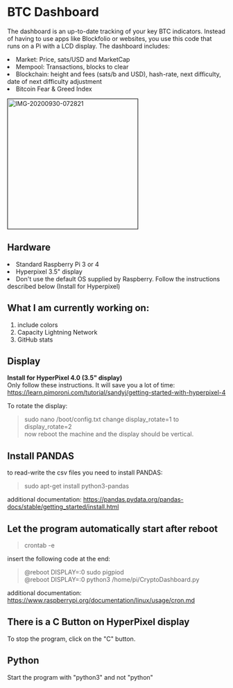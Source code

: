 # BTC Dashboard
The dashboard is an up-to-date tracking of your key BTC indicators. Instead of having to use apps like Blockfolio or websites, you use this code that runs on a Pi with a LCD display. The dashboard includes:<br>
<li> Market: Price, sats/USD and MarketCap
<li> Mempool: Transactions, blocks to clear
<li> Blockchain: height and fees (sats/b and USD), hash-rate, next difficulty, date of next difficulty adjustment
<li> Bitcoin Fear & Greed Index

<img src="https://i.ibb.co/LtQP0x6/IMG-20200930-145310.jpg" width="300" alt="IMG-20200930-072821" border="1"><br>

## Hardware
<li>Standard Raspberry Pi 3 or 4
<li>Hyperpixel 3.5" display 
<li>Don't use the default OS supplied by Raspberry. Follow the instructions described below (Install for Hyperpixel)

## What I am currently working on:
1. include colors
2. Capacity Lightning Network
3. GitHub stats

## Display
<b>Install for HyperPixel 4.0 (3.5" display)</b><br>
    Only follow these instructions. It will save you a lot of time:<br>
    https://learn.pimoroni.com/tutorial/sandyj/getting-started-with-hyperpixel-4

To rotate the display: <br>
> sudo nano /boot/config.txt
change display_rotate=1 to display_rotate=2<br>
now reboot the machine and the display should be vertical.

## Install PANDAS
to read-write the csv files you need to install PANDAS:<br>
> sudo apt-get install python3-pandas

additional documentation: https://pandas.pydata.org/pandas-docs/stable/getting_started/install.html


## Let the program automatically start after reboot
> crontab -e

insert the following code at the end:<br>
> @reboot DISPLAY=:0 sudo pigpiod<br>
> @reboot DISPLAY=:0 python3 /home/pi/CryptoDashboard.py

additional documentation: https://www.raspberrypi.org/documentation/linux/usage/cron.md

## There is a C Button on HyperPixel display
To stop the program, click on the "C" button. 

## Python
Start the program with "python3" and not "python" 
